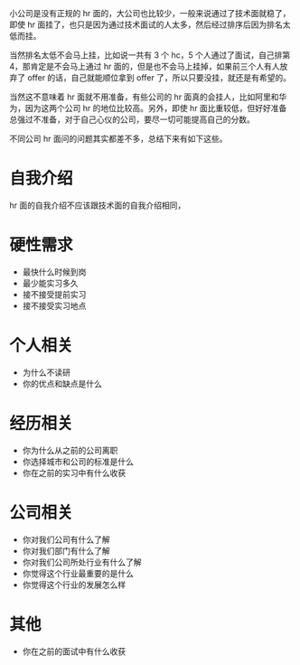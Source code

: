 小公司是没有正规的 hr 面的，大公司也比较少，一般来说通过了技术面就稳了，即使 hr 面挂了，也只是因为通过技术面试的人太多，然后经过排序后因为排名太低而挂。

当然排名太低不会马上挂，比如说一共有 3 个 hc，5 个人通过了面试，自己排第 4，那肯定是不会马上通过 hr 面的，但是也不会马上挂掉，如果前三个人有人放弃了 offer 的话，自己就能顺位拿到 offer 了，所以只要没挂，就还是有希望的。

当然这不意味着 hr 面就不用准备，有些公司的 hr 面真的会挂人，比如阿里和华为，因为这两个公司 hr 的地位比较高。另外，即使 hr 面比重较低，但好好准备总强过不准备，对于自己心仪的公司，要尽一切可能提高自己的分数。

不同公司 hr 面问的问题其实都差不多，总结下来有如下这些。

# 自我介绍

hr 面的自我介绍不应该跟技术面的自我介绍相同，

# 硬性需求

+ 最快什么时候到岗
+ 最少能实习多久
+ 接不接受提前实习
+ 接不接受实习地点

# 个人相关

+ 为什么不读研
+ 你的优点和缺点是什么

# 经历相关

+ 你为什么从之前的公司离职
+ 你选择城市和公司的标准是什么
+ 你在之前的实习中有什么收获

# 公司相关

+ 你对我们公司有什么了解
+ 你对我们部门有什么了解
+ 你对我们公司所处行业有什么了解
+ 你觉得这个行业最重要的是什么
+ 你觉得这个行业的发展怎么样

# 其他

+ 你在之前的面试中有什么收获